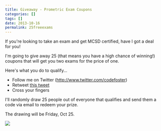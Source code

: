 ```yaml
---
title: Giveaway - Prometric Exam Coupons
categories: []
tags: []
date: 2013-10-16
permalink: 25freeexams
---
```


If you're looking to take an exam and get MCSD certified, have I got a deal for you!
<!-- more -->

I'm going to give away 25 (that means you have a high chance of winning!) coupons that will get you two exams for the price of one.

Here's what you do to qualify...

*   Follow me on Twitter (http://www.twitter.com/codefoster)
*   Retweet [this tweet](https://twitter.com/codefoster/status/390620695719583745)
*   Cross your fingers

I'll randomly draw 25 people out of everyone that qualifies and send them a code via email to redeem your prize.

The drawing will be Friday, Oct 25.

![](/files/25freeexams_01.jpg)